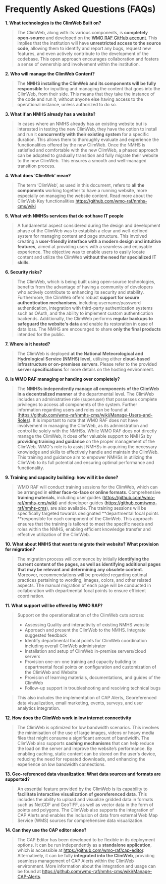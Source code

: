 # Frequently Asked Questions (FAQs)

**1. What technologies is the ClimWeb Built on?**

>The ClimWeb, along with its various components, is **completely open-source** and developed on the [WMO RAF GitHub account](https://github.com/orgs/wmo-raf). This implies that the institution will have **unrestricted access to the source code**, allowing them to identify and report any bugs, request new features, and even actively contribute to the development of the codebase. This open approach encourages collaboration and fosters a sense of ownership and involvement within the institution.

**2. Who will manage the ClimWeb Content?**

>The **NMHS installing the ClimWeb and its components will be fully responsible** for inputting and managing the content that goes into the ClimWeb, from their side. This means that they take the instance of the code and run it, without anyone else having access to the operational instance, unless authorized to do so.

**3. What if an NMHS already has a website?**
>In cases where an NMHS already has an existing website but is interested in testing the new ClimWeb, they have the option to install and run it **concurrently with their existing system** for a specific duration. This allows them to thoroughly evaluate and experience the functionalities offered by the new ClimWeb. Once the NMHS is satisfied and comfortable with the new ClimWeb, a phased approach can be adopted to gradually transition and fully migrate their website to the new ClimWeb. This ensures a smooth and well-managed transition process.

**4. What does ‘ClimWeb’ mean?**
>The term ‘ClimWeb’, as used in this document, refers to **all the components** working together to have a running website, more especially on managing the website content. Read more about the ClimWeb Key functionalities https://github.com/wmo-raf/nmhs-cms/wiki 

**5. What with NMHSs services that do not have IT people**
>A fundamental aspect considered during the design and development phase of the ClimWeb was to establish a clear and well-defined system for managing content and page structure. This involved creating a **user-friendly interface with a modern design and intuitive features,** aimed at providing users with a seamless and enjoyable experience. The objective was to enable users to easily locate content and utilize the ClimWeb **without the need for specialized IT skills**.

**6. Security risks?**
>The ClimWeb, which is being built using open-source technologies, benefits from the advantage of having a community of developers who actively contribute to enhancing its security and stability. Furthermore, the ClimWeb offers robust **support for secure authentication mechanisms**, including username/password authentication, integration with third-party authentication systems such as OAuth, and the ability to implement custom authentication backends. Additionally, the ClimWeb performs **regular backups to safeguard the website's data** and enable its restoration in case of data loss. The NMHS are encouraged to share **only the final products** intended for the public.


**7. Where is it hosted?**
>The ClimWeb is deployed **at the National Meteorological and Hydrological Service (NMHS) level,** utilising either **cloud-based infrastructure or on-premises servers**. Please refer to the provided **server specifications** for more details on the hosting environment.

**8. Is WMO RAF managing or handing over completely?**
>The **NMHSs independently manage all components of the ClimWeb in a decentralized manner** at the departmental level. The ClimWeb includes an administrative role (superuser) that possesses complete privileges to access all components of the system. Further information regarding users and roles can be found at (https://github.com/wmo-raf/nmhs-cms/wiki/Manage-Users-and-Roles). It is important to note that WMO RAF does not have involvement in managing the ClimWeb, as its administration and control lie solely with the NMHSs.
While WMO RAF does not directly manage the ClimWeb, it does offer valuable support to NMHSs by **providing training and guidance** on the proper management of the ClimWeb. WMO's role is to assist NMHSs in acquiring the necessary knowledge and skills to effectively handle and maintain the ClimWeb. This training and guidance aim to empower NMHSs in utilizing the ClimWeb to its full potential and ensuring optimal performance and functionality.

**9. Training and capacity building: how will it be done?**
>WMO RAF will conduct training sessions for the ClimWeb, which can be arranged in **either face-to-face or online formats**. Comprehensive **training materials**, including user guides (https://github.com/wmo-raf/nmhs-cms/wiki) and developer guides (https://github.com/wmo-raf/nmhs-cms), are also available. The training sessions will be specifically targeted towards designated **departmental focal points **responsible for each component of the ClimWeb. This approach ensures that the training is tailored to meet the specific needs and roles within the NMHS, enabling efficient knowledge transfer and effective utilization of the ClimWeb.

**10. What about NMHS that want to migrate their website? What provision for migration?** 
>The migration process will commence by initially **identifying the current content of the pages, as well as identifying additional pages that may be relevant and determining any obsolete content**. Moreover, recommendations will be provided regarding optimal practices pertaining to wording, images, colors, and other related aspects. The manual migration of each page will be conducted in collaboration with departmental focal points to ensure efficient coordination.

**11. What support will be offered by WMO RAF?**
>Support on the operationalization of the ClimWeb cuts across:
>* Assessing Quality and interactivity of existing NMHS website 
>* Approach and present the ClimWeb to the NMHS. Integrate suggested feedback 
>* Identify departmental focal points for ClimWeb coordination including overall ClimWeb administrator 
>* Installation and setup of ClimWeb in-premise servers/cloud servers 
>* Provision one-on-one training and capacity building to departmental focal points on configuration and customization of the ClimWeb and Website 
>* Provision of learning materials, documentations, and guides of the ClimWeb 
>* Follow-up support in troubleshooting and resolving technical bugs  

>This also includes the implementation of CAP Alerts, Georeferenced data visualization, email marketing, events, surveys, and user analytics integration.

**12. How does the ClimWeb work in low internet connectivity**
>The ClimWeb is optimized for low bandwidth scenarios. This involves the minimisation of the use of large images, videos or heavy media files that might consume a significant amount of bandwidth.
The ClimWeb also supports **caching mechanisms** that can help reduce the load on the server and improve the website’s performance. By enabling caching, static content can be stored on the user's device, reducing the need for repeated downloads, and enhancing the experience on low bandwidth connections.

**13. Geo-referenced data visualization: What data sources and formats are supported?**
>An essential feature provided by the ClimWeb is its capability to **facilitate interactive visualization of georeferenced data**. This includes the ability to upload and visualize gridded data in formats such as NetCDF and GeoTIFF, as well as vector data in the form of points and polygons. The ClimWeb also supports the integration of CAP Alerts and enables the inclusion of data from external Web Map Service (WMS) sources for comprehensive data visualization.

**14. Can they use the CAP editor alone?**
>The CAP Editor has been developed to be flexible in its deployment options. It can be run independently as a **standalone application**, which is accessible at https://github.com/wmo-raf/cap-editor. Alternatively, it can be fully **integrated into the ClimWeb**, providing seamless management of CAP Alerts within the ClimWeb environment. More information about the integration and usage can be found at https://github.com/wmo-raf/nmhs-cms/wiki/Manage-CAP-Alerts.